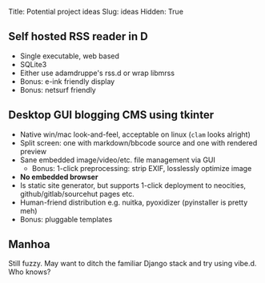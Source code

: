 Title: Potential project ideas
Slug: ideas
Hidden: True

## Self hosted RSS reader in D

- Single executable, web based
- SQLite3
- Either use adamdruppe's rss.d or wrap libmrss
- Bonus: e-ink friendly display
- Bonus: netsurf friendly

## Desktop GUI blogging CMS using tkinter

- Native win/mac look-and-feel, acceptable on linux (`clam` looks alright)
- Split screen: one with markdown/bbcode source and one with rendered preview
- Sane embedded image/video/etc. file management via GUI
  + Bonus: 1-click preprocessing: strip EXIF, losslessly optimize image
- **No embedded browser**
- Is static site generator, but supports 1-click deployment to neocities,
  github/gitlab/sourcehut pages etc.
- Human-friend distribution e.g. nuitka, pyoxidizer (pyinstaller is pretty meh)
- Bonus: pluggable templates

## Manhoa

Still fuzzy. May want to ditch the familiar Django stack and try using vibe.d.
Who knows?
